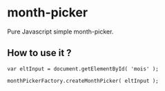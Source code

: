 month-picker
============

Pure Javascript simple month-picker.

How to use it ?
---------------

    var eltInput = document.getElementById( 'mois' );

    monthPickerFactory.createMonthPicker( eltInput );
